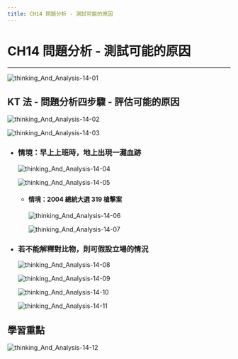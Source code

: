 ```yaml
---
title: CH14 問題分析 - 測試可能的原因
---
```


# CH14 問題分析 - 測試可能的原因
---

![thinking_And_Analysis-14-01](/docFubon/thinking_And_Analysis/thinking_And_Analysis-14-01.png)

## KT 法 - 問題分析四步驟 - 評估可能的原因
![thinking_And_Analysis-14-02](/docFubon/thinking_And_Analysis/thinking_And_Analysis-14-02.png)

![thinking_And_Analysis-14-03](/docFubon/thinking_And_Analysis/thinking_And_Analysis-14-03.png)

  - ### 情境：早上上班時，地上出現一灘血跡
    ![thinking_And_Analysis-14-04](/docFubon/thinking_And_Analysis/thinking_And_Analysis-14-04.png)

    ![thinking_And_Analysis-14-05](/docFubon/thinking_And_Analysis/thinking_And_Analysis-14-05.png)

    - #### 情境：2004 總統大選 319 槍擊案
      ![thinking_And_Analysis-14-06](/docFubon/thinking_And_Analysis/thinking_And_Analysis-14-06.png)

      ![thinking_And_Analysis-14-07](/docFubon/thinking_And_Analysis/thinking_And_Analysis-14-07.png)

  - ### 若不能解釋對比物，則可假設立場的情況
    ![thinking_And_Analysis-14-08](/docFubon/thinking_And_Analysis/thinking_And_Analysis-14-08.png)

    ![thinking_And_Analysis-14-09](/docFubon/thinking_And_Analysis/thinking_And_Analysis-14-09.png)

    ![thinking_And_Analysis-14-10](/docFubon/thinking_And_Analysis/thinking_And_Analysis-14-10.png)

    ![thinking_And_Analysis-14-11](/docFubon/thinking_And_Analysis/thinking_And_Analysis-14-11.png)

## 學習重點
  ![thinking_And_Analysis-14-12](/docFubon/thinking_And_Analysis/thinking_And_Analysis-14-12.png)